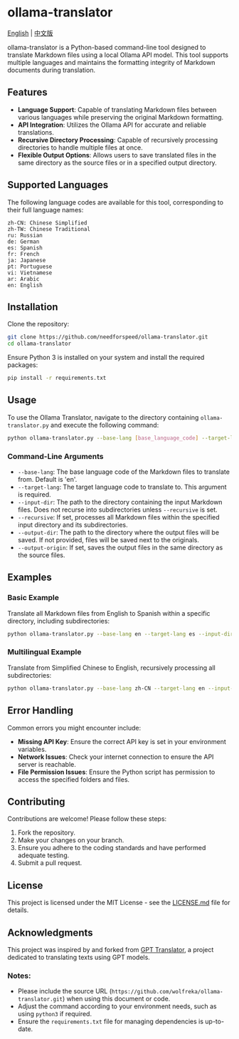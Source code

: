 # ollama-translator
[English](https://github.com/needforspeed/ollama-translator/blob/main/README.md) | [中文版](https://github.com/needforspeed/ollama-translator/blob/main/README-CN.md)

ollama-translator is a Python-based command-line tool designed to translate Markdown files using a local Ollama API model. This tool supports multiple languages and maintains the formatting integrity of Markdown documents during translation.

## Features

- **Language Support**: Capable of translating Markdown files between various languages while preserving the original Markdown formatting.
- **API Integration**: Utilizes the Ollama API for accurate and reliable translations.
- **Recursive Directory Processing**: Capable of recursively processing directories to handle multiple files at once.
- **Flexible Output Options**: Allows users to save translated files in the same directory as the source files or in a specified output directory.

## Supported Languages

The following language codes are available for this tool, corresponding to their full language names:

```plaintext
zh-CN: Chinese Simplified
zh-TW: Chinese Traditional
ru: Russian
de: German
es: Spanish
fr: French
ja: Japanese
pt: Portuguese
vi: Vietnamese
ar: Arabic
en: English
```

## Installation

Clone the repository:

```bash
git clone https://github.com/needforspeed/ollama-translator.git
cd ollama-translator
```

Ensure Python 3 is installed on your system and install the required packages:

```bash
pip install -r requirements.txt
```

## Usage

To use the Ollama Translator, navigate to the directory containing `ollama-translator.py` and execute the following command:

```bash
python ollama-translator.py --base-lang [base_language_code] --target-lang [target_language_code] --input-dir [input_directory] [--output-dir [output_directory]] [--recursive]
```

### Command-Line Arguments

- `--base-lang`: The base language code of the Markdown files to translate from. Default is 'en'.
- `--target-lang`: The target language code to translate to. This argument is required.
- `--input-dir`: The path to the directory containing the input Markdown files. Does not recurse into subdirectories unless `--recursive` is set.
- `--recursive`: If set, processes all Markdown files within the specified input directory and its subdirectories.
- `--output-dir`: The path to the directory where the output files will be saved. If not provided, files will be saved next to the originals.
- `--output-origin`: If set, saves the output files in the same directory as the source files.

## Examples

### Basic Example
Translate all Markdown files from English to Spanish within a specific directory, including subdirectories:

```bash
python ollama-translator.py --base-lang en --target-lang es --input-dir /path/to/input --output-dir /path/to/output --recursive
```

### Multilingual Example
Translate from Simplified Chinese to English, recursively processing all subdirectories:

```bash
python ollama-translator.py --base-lang zh-CN --target-lang en --input-dir /path/to/input --output-dir /path/to/output --recursive
```

## Error Handling

Common errors you might encounter include:

- **Missing API Key**: Ensure the correct API key is set in your environment variables.
- **Network Issues**: Check your internet connection to ensure the API server is reachable.
- **File Permission Issues**: Ensure the Python script has permission to access the specified folders and files.

## Contributing

Contributions are welcome! Please follow these steps:

1. Fork the repository.
2. Make your changes on your branch.
3. Ensure you adhere to the coding standards and have performed adequate testing.
4. Submit a pull request.

## License

This project is licensed under the MIT License - see the [LICENSE.md](LICENSE.md) file for details.

## Acknowledgments

This project was inspired by and forked from [GPT Translator](https://github.com/daqing/gpt-translator), a project dedicated to translating texts using GPT models.

### Notes:
- Please include the source URL (`https://github.com/wolfreka/ollama-translator.git`) when using this document or code.
- Adjust the command according to your environment needs, such as using `python3` if required.
- Ensure the `requirements.txt` file for managing dependencies is up-to-date.
